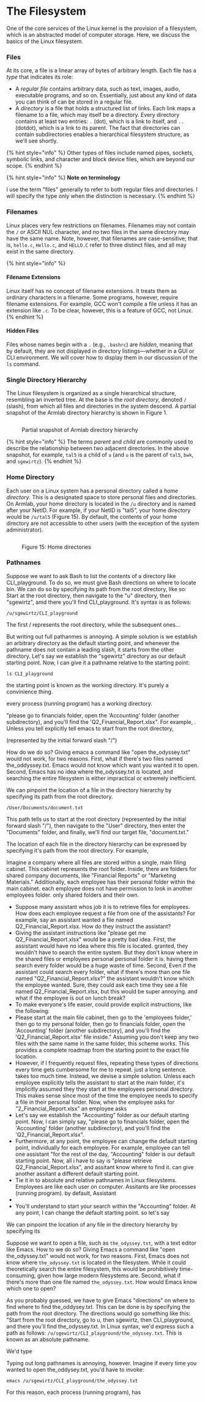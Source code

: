 # The Filesystem

One of the core services of the Linux kernel is the provision of a filesystem, which is an abstracted model of computer storage. Here, we discuss the basics of the Linux filesystem.&#x20;

### Files

At its core, a file is a linear array of bytes of arbitrary length. Each file has a _type_ that indicates its role:

* A _regular file_ contains arbitrary data, such as text, images, audio, executable programs, and so on. Essentially, just about any kind of data you can think of can be stored in a regular file.
* A _directory_ is a file that holds a structured list of links. Each link maps a filename to a file, which may itself be a directory. Every directory contains at least two entries: `.` (dot), which is a link to itself, and `..` (dotdot), which is a link to its parent. The fact that directories can contain subdirectories enables a hierarchical filesystem structure, as we'll see shortly.

{% hint style="info" %}
Other types of files include named pipes, sockets, symbolic links, and character and block device files, which are beyond our scope.
{% endhint %}

{% hint style="info" %}
**Note on terminology**

I use the term "files" generally to refer to both regular files and directories. I will specify the type only when the distinction is necessary.
{% endhint %}

### Filenames

Linux places very few restrictions on filenames. Filenames may not contain the `/` or ASCII NUL character, and no two files in the same directory may have the same name. Note, however, that filenames are case-sensitive; that is, `hello.c`, `Hello.c`, and `HELLO.C` refer to three distinct files, and all may exist in the same directory.

{% hint style="info" %}
#### Filename Extensions

Linux itself has no concept of filename extensions. It treats them as ordinary characters in a filename. Some programs, however, require filename extensions. For example, GCC won't compile a file unless it has an extension like `.c`_._ To be clear, however, this is a feature of GCC, not Linux.&#x20;
{% endhint %}

#### Hidden Files

Files whose names begin with a `.` (e.g., `.bashrc`) are _hidden_, meaning that by default, they are not displayed in directory listings—whether in a GUI or CLI environment. We will cover how to display them in our discussion of the `ls` command.

### Single Directory Hierarchy

The Linux filesystem is organized as a single hierarchical structure, resembling an inverted tree. At the base is the _root directory_, denoted `/` (slash), from which all files and directories in the system descend. A partial snapshot of the Armlab directory hierarchy is shown in Figure 1.

<figure><img src="../../.gitbook/assets/filesystem10.17 (16).png" alt=""><figcaption><p>Partial snapshot of Armlab directory hierarchy</p></figcaption></figure>

{% hint style="info" %}
The terms _parent_ and _child_ are commonly used to describe the relationship between two adjacent directories. In the above snapshot, for example, `tal5` is a child of `u` (and `u` is the parent of `tal5`, `bwk`, and `sgewirtz`).
{% endhint %}

### Home Directory

Each user on a Linux system has a personal directory called a _home directory_. This is a designated space to store personal files and directories. On Armlab, your home directory is located in the `/u` directory and is named after your NetID. For example, if your NetID is "tal5", your home directory would be `/u/tal5` (Figure 15). By default, the contents of your home directory are not accessible to other users (with the exception of the system administrator).

<figure><img src="../../.gitbook/assets/filesystem10.17 (15).png" alt=""><figcaption><p>Figure 15: Home directories</p></figcaption></figure>

### Pathnames

Suppose we want to ask Bash to list the contents of a directory like CLI\_playground.  To do so, we must give Bash directions on where to locate bin. We can do so by specifying its path from the root directory, like so: Start at the root directory, then navigate to the "u" directory, then "sgewirtz", amd there you'll find CLI\_playground.  It's syntax is as follows:

```
/u/sgewirtz/CLI_playground
```

The first / represents the root directory, while the subsequent ones...

But writing out full pathanmes is annoying. A simple solution is we establish an arbitrary directory as the default starting point, and whenever the pathname does not contain a leading slash, it starts from the other directory. Let's say we establish the "sgewirtz" directory as our default starting point. Now, I can give it a pathname relative to the starting point:

```
ls CLI_playground
```

the starting point is known as the working directory. It's purely a convinience thing.&#x20;

every process (running program) has a working directory.&#x20;



"please go to financials folder, open the 'Accounting' folder (another subdirectory), and you'll find the 'Q2\_Financial\_Report.xlsx".  For example, . Unless you tell explicitly tell emacs to start from the root directory,&#x20;

(represented by the initial forward slash "/")

How do we do so? Giving emacs a command like "open the\_odyssey.txt" would not work, for two reasons. First, what if there's two files named the\_oddyssey.txt. Emacs would not know which want you wanted it to open. Second, Emacs has no idea where the\_odyssey.txt is located, and searching the entire filesystem is either impractical or extremely inefficient. &#x20;

We can pinpoint the location of a file in the directory hierarchy by specifying its path from the root directory.&#x20;

```
/User/Documents/document.txt
```

This path tells us to start at the root directory (represented by the initial forward slash "/"), then navigate to the "User" directory, then enter the "Documents" folder, and finally, we'll find our target file, "document.txt."

The location of each file in the directory hierarchy can be expressed by specifying it's path from the root directory. For example,&#x20;

Imagine a company where all files are stored within a single, main filing cabinet. This cabinet represents the root folder. Inside, there are folders for shared company documents, like "Financial Reports" or "Marketing Materials." Additionally, each employee has their personal folder within the main cabinet. each employee does not have permission to look in another employees folder. only shared folders and their own.

* Suppose many assistant whos job it is to retrieve files for employees. How does each employee request a file from one of the assistants? For example, say an assistant wanted a file named Q2\_Financial\_Report.xlsx. How do they instruct the assistant?&#x20;
* Giving the assistant instructions like "please get me Q2\_Financial\_Report.xlsx" would be a pretty bad idea. First, the assistant would have no idea where this file is located. granted, they wouldn't have to search the entire system. But they don't know where in the shared files or employees personal personal folder it is. having them search every folder would be a huge waste of time. Second, Even if the assistant could search every folder, what if there's more than one file named "Q2\_Financial\_Report.xlsx?" the assistant wouldn't know which the employee wanted. Sure, they could ask each time they see a file named Q2\_Financial\_Report.xlsx, but this would be super annoying. and what if the employee is out on lunch break?
* To make everyone's life easier, could provide explicit instructions, like the following:&#x20;
* Please start at the main file cabinet, then go to the 'employees folder,' then go to my personal folder, then go to financials folder, open the 'Accounting' folder (another subdirectory), and you'll find the 'Q2\_Financial\_Report.xlsx' file inside." Assuming you don't keep any two files with the same name in the same folder, this scheme works. This provides a complete roadmap from the starting point to the exact file location.&#x20;
* However, if I frequently request files, repeating these types of directions every time gets cumbersome for me to repeat. just a long sentence. takes too much time. Instead, we devise a simple solution. Unless each employee explicitly tells the assistant to start at the main folder, it's implicitly assumed they they start at the employees personal directory. This makes sense since most of the time the employee needs to specify a file in their personal folder. Now, when the employee asks for "2\_Financial\_Report.xlsx" an employee asks
* Let's say we establish the "Accounting" folder as our default starting point. Now, I can simply say, "please go to financials folder, open the 'Accounting' folder (another subdirectory), and you'll find the 'Q2\_Financial\_Report.xlsx".&#x20;
* Furthermore, at any point, the employee can change the default starting point, individually for each employee. For example, employee can tell one assistant "for the rest of the day,  "Accounting" folder is our default starting point. Now, all i have to say is "please retrieve Q2\_Financial\_Report.xlsx", and assitant know where to find it. can give another assitant a different default starting point.&#x20;
* Tie it in to absolute and relative pathnames in Linux filesystems. Employees are like each user on computer. Assitants are like processes (running program). by default, Assistant
*
* You'll understand to start your search within the "Accounting" folder. At any point, I can change the default starting point. so let's say

We can pinpoint the location of any file in the directory hierarchy by specifying its&#x20;



Suppose we want to open a file, such as `the_odyssey.txt`, with a text editor like Emacs. How to we do so? Giving Emacs a command like "open the\_odyssey.txt" would not work, for two reasons. First, Emacs does not know where `the_odyssey.txt` is located in the filesystem. While it could theoretically search the entire filesystem, this would be prohibitively time-consuming, given how large modern filesystems are. Second, what if there's more than one file named `the_odyssey.txt`. How would Emacs know which one to open?&#x20;

As you probably guessed, we have to give Emacs "directions" on where to find where to find the\_oddysey.txt. This can be done is by specifying the path from the root directory. The directions would go something like this: "Start from the root directory, go to u, then sgewirtz, then CLI\_playground, and there you'll find the\_odyssey.txt. In Linux syntax, we'd express such a path as follows: `/u/sgewirtz/CLI_playground/the_odyssey.txt`. This is known as an absolute pathname.&#x20;

We'd type&#x20;

Typing out long pathnames is annoying, however. Imagine if every time you wanted to open the\_oddysey.txt, you'd have to invoke:

```
emacs /u/sgewirtz/CLI_playground/the_odyssey.txt
```

For this reason, each process (running program), has&#x20;
